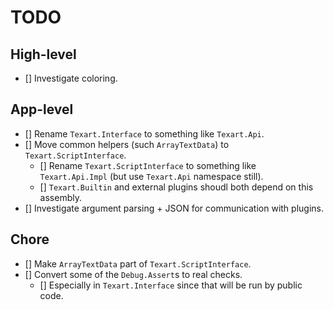 # TODO

## High-level

- [] Investigate coloring.

## App-level

- [] Rename `Texart.Interface` to something like `Texart.Api`.
- [] Move common helpers (such `ArrayTextData`) to `Texart.ScriptInterface`.
  - [] Rename `Texart.ScriptInterface` to something like `Texart.Api.Impl` (but use `Texart.Api` namespace still).
  - [] `Texart.Builtin` and external plugins shoudl both depend on this assembly.
- [] Investigate argument parsing + JSON for communication with plugins.

## Chore

- [] Make `ArrayTextData` part of `Texart.ScriptInterface`.
- [] Convert some of the `Debug.Assert`s to real checks.
  - [] Especially in `Texart.Interface` since that will be run by public code.

